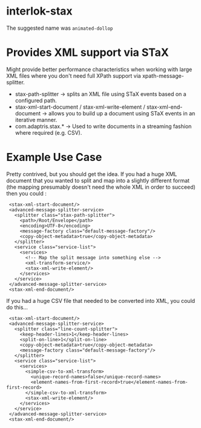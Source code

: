 # interlok-stax
The suggested name was `animated-dollop`

# Provides XML support via STaX

Might provide better performance characteristics when working with large XML files where you don't need full XPath support via xpath-message-splitter.

* stax-path-splitter -> splits an XML file using STaX events based on a configured path.
* stax-xml-start-document / stax-xml-write-element / stax-xml-end-document -> allows you to build up a document using STaX events in an iterative manner. 
* com.adaptris.stax.* -> Used to write documents in a streaming fashion where required (e.g. CSV).

# Example Use Case

Pretty contrived, but you should get the idea. If you had a huge XML document that you wanted to split and map into a slightly different format (the mapping presumably doesn't need the whole XML in order to succeed) then you could : 

```
 <stax-xml-start-document/>
 <advanced-message-splitter-service>
   <splitter class="stax-path-splitter">
     <path>/Root/Envelope</path>
     <encoding>UTF-8</encoding>
     <message-factory class="default-message-factory"/>
     <copy-object-metadata>true</copy-object-metadata>
   </splitter>
   <service class="service-list">
     <services>
       <!-- Map the split message into something else -->
       <xml-transform-service/>
       <stax-xml-write-element/>
     </services>
   </service>
 </advanced-message-splitter-service>
 <stax-xml-end-document/>
```

If you had a huge CSV file that needed to be converted into XML, you could do this...

```
 <stax-xml-start-document/>
 <advanced-message-splitter-service>
   <splitter class="line-count-splitter">
     <keep-header-lines>1</keep-header-lines>
     <split-on-line>1</split-on-line>
     <copy-object-metadata>true</copy-object-metadata>
     <message-factory class="default-message-factory"/>
   </splitter>
   <service class="service-list">
     <services>
       <simple-csv-to-xml-transform> 
         <unique-record-names>false</unique-record-names>
         <element-names-from-first-record>true</element-names-from-first-record>
       </simple-csv-to-xml-transform>
       <stax-xml-write-element/>
     </services>
   </service>
 </advanced-message-splitter-service>
 <stax-xml-end-document/>
```


